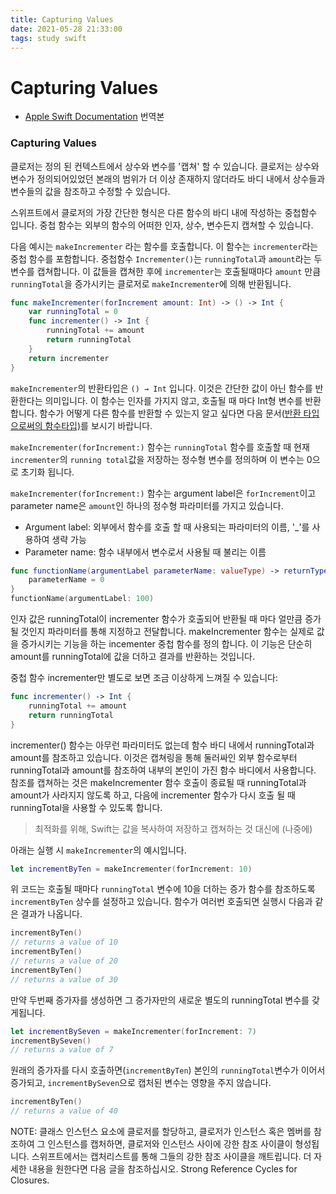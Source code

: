 ```yaml
---
title: Capturing Values
date: 2021-05-28 21:33:00
tags: study swift
---
```


# Capturing Values
- [Apple Swift Documentation](https://docs.swift.org/swift-book/LanguageGuide/Closures.html#ID103) 번역본

### Capturing Values

클로저는 정의 된 컨텍스트에서 상수와 변수를 '캡쳐' 할 수 있습니다. 클로저는 상수와 변수가 정의되어있었던 본래의 범위가 더 이상 존재하지 않더라도 바디 내에서 상수들과 변수들의 값을 참조하고 수정할 수 있습니다.

스위프트에서 클로저의 가장 간단한 형식은 다른 함수의 바디 내에 작성하는 중첩함수 입니다. 중첩 함수는 외부의 함수의 어떠한 인자, 상수, 변수든지  캡쳐할 수 있습니다. 

다음 예시는 `makeIncrementer` 라는 함수를 호출합니다. 이 함수는 `incrementer`라는 중첩 함수를 포함합니다. 중첩함수 `Incrementer()`는 `runningTotal`과 `amount`라는 두 변수를 캡쳐합니다. 이 값들을 캡쳐한 후에 `incrementer`는 호출될때마다 `amount` 만큼 `runningTotal`을 증가시키는 클로저로 `makeIncrementer`에 의해 반환됩니다.

```swift
func makeIncrementer(forIncrement amount: Int) -> () -> Int {
    var runningTotal = 0
    func incrementer() -> Int {
        runningTotal += amount
        return runningTotal
    }
    return incrementer
}
```

`makeIncrementer`의 반환타입은 `() → Int` 입니다. 이것은 간단한 값이 아닌 함수를 반환한다는 의미입니다. 이 함수는 인자를 가지지 않고, 호출될 때 마다 Int형 변수를 반환합니다. 함수가 어떻게 다른 함수를 반환할 수 있는지 알고 싶다면 다음 문서([반환 타입으로써의 함수타입)](https://docs.swift.org/swift-book/LanguageGuide/Functions.html#ID177)를 보시기 바랍니다.

`makeIncrementer(forIncrement:)` 함수는 `runningTotal` 함수를 호출할 때 현재 `incrementer`의 `running total`값을 저장하는 정수형 변수를 정의하며 이 변수는 0으로 초기화 됩니다.  

`makeIncrementer(forIncrement:)` 함수는 argument label은 `forIncrement`이고 parameter name은 `amount`인 하나의 정수형 파라미터를 가지고 있습니다. 

- Argument label: 외부에서 함수를 호출 할 때 사용되는 파라미터의 이름, '_'를 사용하여 생략 가능
- Parameter name: 함수 내부에서 변수로서 사용될 때 불리는 이름

```swift
func functionName(argumentLabel parameterName: valueType) -> returnType{
    parameterName = 0
}
functionName(argumentLabel: 100)
```

인자 값은 runningTotal이 incrementer 함수가 호출되어 반환될 때 마다 얼만큼 증가 될 것인지 파라미터를 통해 지정하고 전달합니다. makeIncrementer 함수는 실제로 값을 증가시키는 기능을 하는 incementer 중첩 함수를 정의 합니다. 이 기능은 단순히 amount를 runningTotal에 값을 더하고 결과를 반환하는 것입니다.

중첩 함수 incrementer만 별도로 보면 조금 이상하게 느껴질 수 있습니다:

```swift
func incrementer() -> Int {
    runningTotal += amount
    return runningTotal
}
```

incrementer() 함수는 아무런 파라미터도 없는데 함수 바디 내에서 runningTotal과 amount를 참조하고 있습니다. 이것은 캡쳐링을 통해 둘러싸인 외부 함수로부터 runningTotal과 amount를 참조하여 내부의 본인이 가진 함수 바디에서 사용합니다. 참조를 캡쳐하는 것은 makeIncrementer 함수 호출이 종료될 때 runningTotal과 amount가 사라지지 않도록 하고, 다음에 incrementer 함수가 다시 호출 될 때 runningTotal을 사용할 수 있도록 합니다.

> 최적화를 위해, Swift는 값을 복사하여 저장하고 캡쳐하는 것 대신에 (나중에)

아래는 실행 시 `makeIncrementer`의 예시입니다.

```swift
let incrementByTen = makeIncrementer(forIncrement: 10)
```

위 코드는 호출될 때마다 `runningTotal` 변수에 10을 더하는 증가 함수를 참조하도록 `incrementByTen` 상수를 설정하고 있습니다. 함수가 여러번 호출되면 실행시 다음과 같은 결과가 나옵니다.

```swift
incrementByTen()
// returns a value of 10
incrementByTen()
// returns a value of 20
incrementByTen()
// returns a value of 30
```

만약 두번째 증가자를 생성하면 그 증가자만의 새로운 별도의 runningTotal 변수를 갖게됩니다.

```swift
let incrementBySeven = makeIncrementer(forIncrement: 7)
incrementBySeven()
// returns a value of 7
```

원래의 증가자를 다시 호출하면(`incrementByTen`) 본인의 `runningTotal`변수가 이어서 증가되고, `incrementBySeven`으로 캡처된 변수는 영향을 주지 않습니다.

```swift
incrementByTen()
// returns a value of 40
```

NOTE: 클래스 인스턴스 요소에 클로저를 할당하고, 클로저가 인스턴스 혹은 멤버를 참조하여 그 인스턴스를 캡처하면, 클로저와 인스턴스 사이에 강한 참조 사이클이 형성됩니다. 스위프트에서는 캡처리스트를 통해 그들의 강한 참조 사이클을 깨트립니다. 더 자세한 내용을 원한다면 다음 글을 참조하십시오. Strong Reference Cycles for Closures.
